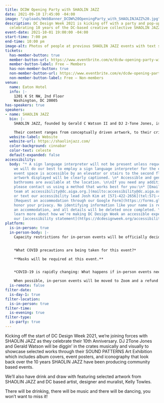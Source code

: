 ```yaml
---
title: DCDW Opening Party with SHAOLIN JAZZ
date: 2021-09-10 17:45:00 -04:00
image: "/uploads/WebBanner_DCDW%20OpeningParty_with_SHAOLINJAZZ%20.jpg"
description: DC Design Week 2021 is kicking off with a party and pop-up exhibition
  celebrating 10 years of the DC-based creative collective SHAOLIN JAZZ.
event-date: 2021-10-01 19:00:00 -04:00
start-time: 7:00 pm
end-time: 10:00 pm
image-alt: Photos of people at previous SHAOLIN JAZZ events with text saying "10 years".
tickets:
  has-member-button: true
  member-button-url: https://www.eventbrite.com/e/dcdw-opening-party-with-shaolin-jazz-tickets-170374175746
  member-button-label: Free — Members
  has-non-member-button: true
  non-member-button-url: https://www.eventbrite.com/e/dcdw-opening-party-with-shaolin-jazz-tickets-170374175746
  non-member-button-label: Free — Non-members
venue:
  name: Eaton Hotel
  info: |-
    1201 K St NW, 2nd Floor
    Washington, DC 20005
has-speakers: true
speakers:
- name: SHAOLIN JAZZ
  bio: |-
    SHAOLIN JAZZ, founded by Gerald C Watson II and DJ 2-Tone Jones, is a multimedia company that creates content and produces events that highlight the parallels and cultural intersections between hip-hop, jazz, and martial arts.

    Their content ranges from conceptually driven artwork, to their critically acclaimed mixtapes that feature instrumentals from hand-selected jazz greats, such as Miles Davis and Nancy Wilson, which are cleverly fused with acappellas from the legendary rap group Wu-Tang Clan. Their events range from movie screening events which are scored live by a DJ, live performances featuring a DJ led live band, art shows, and multimedia lectures that explore the parallels between hip-hop culture and jazz culture.
  website-label: Website
  website-url: https://shaolinjazz.com/
  color-background: cinnabar
  color-text: celeste
  default-expanded: false
accessibility:
  body: "* A sign language interpreter will not be present unless requested. If requested,
    we will do our best to employ a sign language interpreter for the event.\n* The
    event space is accessible by an elevator or stairs to the second floor.\n* All
    artwork displayed will be clearly captioned. \n* Accessible and gender-neutral
    bathrooms are available at the location. \n\nIf you need any additional accommodations,
    please contact us using a method that works best for you:\n* [Email our accessibility
    team at accessibility@dc.aiga.org.](mailto:accessibility@dc.aiga.org)\n* Call
    or text our accessibility lead Josh Kim at [571-422-2656](tel:571-422-2656).\n*
    [Request an accommodation through our Google Form](https://forms.gle/VTys8LzewYs2isUm7).\n\nWe
    honor your privacy. No identifying information like your name is required to request
    an accommodation, and all details will be deleted once completed. \n\nYou can
    learn more about how we’re making DC Design Week an accessible experience by visiting
    our [accessibility statement](https://dcdesignweek.org/accessibility/)."
platform:
  is-in-person: true
  in-person-body: |-
    Capacity restrictions for in-person events will be officially decided about two weeks out from DCDW and posted on the specific event pages in order to follow the latest CDC guidance.


    *What COVID precautions are being taken for this event?*

    **Masks will be required at this event.**


    *COVID-19 is rapidly changing: What happens if in-person events need to be cancelled?*

    When possible, in-person events will be moved to Zoom and a refund should not be expected. If an event is canceled in its entirety a refund will be issued. In either scenario you will be notified immediately.
  is-remote: false
filter-date:
  is-day-1: true
filter-location:
  is-in-person: true
filter-time:
  is-evening: true
filter-type:
  is-party: true
---
```


Kicking off the start of DC Design Week 2021, we’re joining forces with SHAOLIN JAZZ as they celebrate their 10th Anniversary. DJ 2Tone Jones and Gerald Watson will be diggin’ in the crates musically and visually to showcase selected works through their SOUND PATTERNS Art Exhibition which includes album covers, event posters, and iconography that look back over the 10 years SHAOLIN JAZZ have been producing community based events.

We’ll also have drink and draw with featuring selected artwork from SHAOLIN JAZZ and DC based artist, designer and muralist, Kelly Towles. 

There will be drinking, there will be music and there will be dancing, you won’t want to miss it!